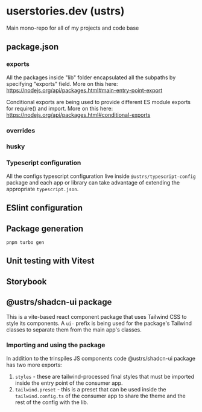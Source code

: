 # userstories.dev (ustrs)
Main mono-repo for all of my projects and code base

## package.json
### exports
All the packages inside "lib" folder encapsulated all the subpaths by specifying "exports" field. More on this here:
https://nodejs.org/api/packages.html#main-entry-point-export

Conditional exports are being used to provide different ES module exports for require() and import. More on this here:
https://nodejs.org/api/packages.html#conditional-exports

### overrides

### husky

### Typescript configuration
All the configs typescript configuration live inside `@ustrs/typescript-config` package and each app or library can take advantage of extending the appropriate `typescript.json`.


## ESlint configuration

## Package generation
```
pnpm turbo gen
```

## Unit testing with Vitest

## Storybook

## @ustrs/shadcn-ui package

This is a vite-based react component package that uses Tailwind CSS to style its components. A `ui-` prefix is being used for the package's Tailwind classes to separate them from the main app's classes.

### Importing and using the package

In addition to the trinspiles JS components code @ustrs/shadcn-ui package has two more exports:
1. `styles` - these are tailwind-processed final styles that must be imported inside the entry point of the consumer app.
2. `tailwind.preset` - this is a preset that can be used inside the `tailwind.config.ts` of the consumer app to share the theme and the rest of the config with the lib.


